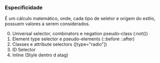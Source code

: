 ### Especificidade

É um cálculo matemático, onde, cada tipo de seletor e origem do estlio, possuem valores a serem considerados.

0. Universal selector, combinators e negation pseudo-class (:not())
1. Element type selector e pseudo-elements (::before ::after)
10. Classes e attribute selectors ([type="radio"])
100. ID Selector
1000. Inline (Style dentro d atag)

